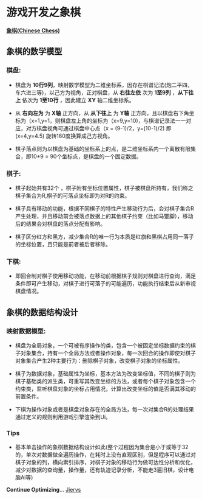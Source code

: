 # 游戏开发之象棋  
[**象棋(Chinese Chess)**](https://baike.baidu.com/item/%E8%B1%A1%E6%A3%8B/30665)

## 象棋的数学模型
### **棋盘:**    
* 棋盘为 **10行9列**，映射数学模型为二维坐标系，因存在棋谱记法(炮二平四，车六进三等)，以己方为视角，正对棋盘，从 **右往左依** 次为 **1至9列** ，**从下往上** 依次为 **1至10行** ，因此建立 **XY** 轴二维坐标系。

* 从 **右向左为** 为 **X轴** 正方向，从 **从下往上** 为 **Y轴** 正方向，且以棋盘右下角坐标为（x=1,y=1，则棋盘左上角的坐标为（x=9,y=10)，与棋谱记录法一一对应，对方棋盘视角可通过棋盘中心点（x = (9-1)/2，y=(10-1)/2) 即 (x=4,y=4.5)
旋转180度换算成己方视角。

* 棋子落点则为以棋盘为基础的坐标系上的点，是二维坐标系内一个离散有限集合，即10*9 = 90个坐标点，是棋盘的一个固定数据。 

### **棋子:**  
* 棋子起始共有32个 ，棋子附有坐标位置属性，棋子被棋盘所持有，我们称之棋子集合为R,棋子的可落点坐标即为对R的约束。

* 棋子具有移动的功能，根据不同棋子的特性产生移动行为后，会对棋子集合R产生处理，并且移动前会被落点数据上的其他棋子约束（比如马蹩脚），移动后的结果会对棋盘的落点分配有影响。 

* 棋子区分红方和黑方，减少集合R的唯一行为本质是红旗和黑棋占用同一落子的坐标位置，且只能是前者被后者移除。

### **下棋:**
* 即回合制对棋子使用移动功能，在移动前根据棋子规则对棋盘进行查询，满足条件即可产生移动，对棋子进行可落子的可能遍历，功能执行结束后从新审视棋盘情况。 

## 象棋的数据结构设计

### **映射数据模型:**

* 棋盘为全局对象，一个可被有序操作的类，包含一个被固定坐标数据约束的棋子对象集合，持有一个全局方法或者操作对象，每一次回合的操作即使对棋子对象集合产生2种主要行为：删除棋子对象，改变棋子对象的坐标属性。

* 棋子为数据对象，基础属性为坐标，基本方法为改变坐标值，不同的棋子则为棋子基础类的派生类，可重写其改变坐标的方法，或者每个棋子对象包含一个约束类，监听棋盘对象的坐标占用情况，计算出改变坐标的值是否满其移动的前置条件。

* 下棋为操作对象或者是棋盘对象存在的全局方法，每一次对集合R的处理结果通过定义的规则利用游戏引擎渲染到Ui。

### Tips 
* 基本单击操作的象棋数据结构设计如此(整个过程因为集合是小于或等于32的，单次对数据做全遍历操作，在耗时上没有直观区别，但是程序可以通过对棋子对象的列，横向索引排序，对棋子对象的移动行为做可达性分析和优化，减少对数据的查询量，操作量，还有轨迹记录分析，不能走3遍旧棋，设计电脑Ai等)

**Continue Optimizing**... [Jiervs](https://github.com/Jiervs)

